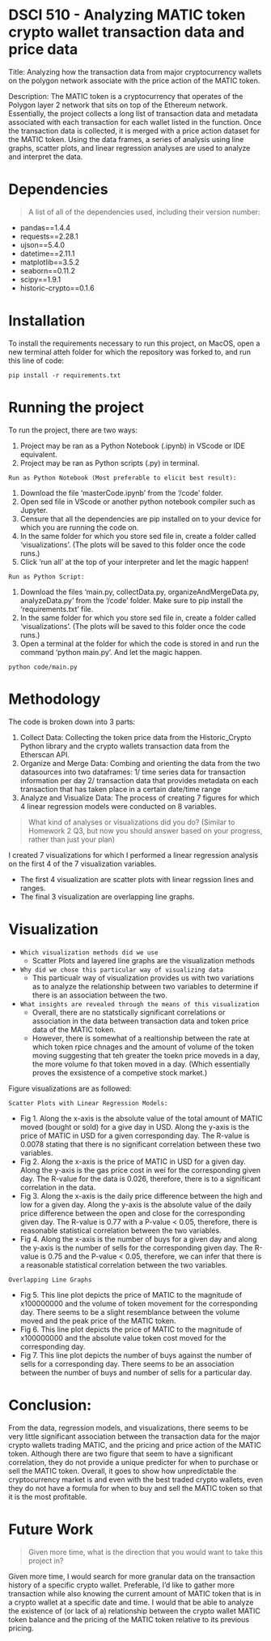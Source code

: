 # DSCI 510 - Analyzing MATIC token crypto wallet transaction data and price data

Title: Analyzing how the transaction data from major cryptocurrency wallets on the polygon network associate with the price action of the MATIC token.

Description: The MATIC token is a cryptocurrency that operates of the Polygon layer 2 network that sits on top of the Ethereum network. Essentially, the project collects a long list of transaction data and metadata associated with each transaction for each wallet listed in the function. Once the transaction data is collected, it is merged with a price action dataset for the MATIC token. Using the data frames, a series of analysis using line graphs, scatter plots, and linear regression analyses are used to analyze and interpret the data.


# Dependencies

> A list of all of the dependencies used, including their version number:

- pandas==1.4.4
- requests==2.28.1
- ujson==5.4.0
- datetime==2.11.1
- matplotlib==3.5.2
- seaborn==0.11.2
- scipy==1.9.1
- historic-crypto==0.1.6

# Installation

To install the requirements necessary to run this project, on MacOS, open a new terminal atteh folder for which the repository was forked to, and run this line of code:

```
pip install -r requirements.txt
```

# Running the project

To run the project, there are two ways: 
1. Project may be ran as a Python Notebook (.ipynb) in VScode or IDE equivalent.
2. Project may be ran as Python scripts (.py) in terminal.

`Run as Python Notebook (Most preferable to elicit best result):`
1.	Download the file ‘masterCode.ipynb’ from the ‘/code’ folder. 
2.	Open sed file in VScode or another python notebook compiler such as Jupyter.
3.	Censure that all the dependencies are pip installed on to your device for which you are running the code on.
4.	In the same folder for which you store sed file in, create a folder called ‘visualizations’. (The plots will be saved to this folder once the code runs.)
5.	Click ‘run all’ at the top of your interpreter and let the magic happen!

`Run as Python Script:`
1.	Download the files ‘main.py, collectData.py, organizeAndMergeData.py, analyzeData.py’ from the ‘/code’ folder. Make sure to pip install the ‘requirements.txt’ file.
2.	In the same folder for which you store sed file in, create a folder called ‘visualizations’. (The plots will be saved to this folder once the code runs.)
3.	Open a terminal at the folder for which the code is stored in and run the command ‘python main.py’. And let the magic happen. 

```
python code/main.py
```

# Methodology

The code is broken down into 3 parts:
1. Collect Data: Collecting the token price data from the Historic_Crypto Python library and the crypto wallets transaction data from the Etherscan API.
2. Organize and Merge Data: Combing and orienting the data from the two datasources into two dataframes: 1/ time series data for transaction information per day 2/ transaction data that provides metadata on each transaction that has taken place in a certain date/time range
3. Analyze and Visualize Data: The process of creating 7 figures for which 4 linear regression models were conducted on 8 variables. 

> What kind of analyses or visualizations did you do? (Similar to Homework 2 Q3, but now you should answer based on your progress, rather than just your plan)  

I created 7 visualizations for which I performed a linear regression analysis on the first 4 of the 7 visualization variables. 

- The first 4 visualization are scatter plots with linear regssion lines and ranges. 
- The final 3 visualization are overlapping line graphs. 


# Visualization

- `Which visualization methods did we use`
    - Scatter Plots and layered line graphs are the visualization methods
- `Why did we chose this particular way of visualizing data`
    - This particualr way of visualization provides us with two variations as to analyze the relationship between two variables to determine if there is an association between the two. 
- `What insights are revealed through the means of this visualization`
    - Overall, there are no statstically significant correlations or association in the data between transaction data and token price data of the MATIC token.
    - However, there is somewhat of a realtionship between the rate at which token rpice chnages and the amount of volume of the token moving suggesting that teh greater the toekn price moveds in a day, the more volume fo that token moved in a day. (Which essentially proves the exsistence of a competive stock market.)

Figure visualizations are as followed:

`Scatter Plots with Linear Regression Models:` 
- Fig 1. Along the x-axis is the absolute value of the total amount of MATIC moved (bought or sold) for a give day in USD. Along the y-axis is the price of MATIC in USD for a given corresponding day. The R-value is 0.0078 stating that there is no significant correlation between these two variables.
- Fig 2. Along the x-axis is the price of MATIC in USD for a given day. Along the y-axis is the gas price cost in wei for the corresponding given day. The R-value for the data is 0.026, therefore, there is to a significant correlation in the data.
- Fig 3. Along the x-axis is the daily price difference between the high and low for a given day. Along the y-axis is the absolute value of the daily price difference between the open and close for the corresponding given day. The R-value is 0.77 with a P-value < 0.05, therefore, there is reasonable statistical correlation between the two variables.
- Fig 4. Along the x-axis is the number of buys for a given day and along the y-axis is the number of sells for the corresponding given day. The R-value is 0.75 and the P-value < 0.05, therefore, we can infer that there is a reasonable statistical correlation between the two variables.

`Overlapping Line Graphs`
- Fig 5. This line plot depicts the price of MATIC to the magnitude of x100000000 and the volume of token movement for the corresponding day. There seems to be a slight resemblance between the volume moved and the peak price of the MATIC token.
- Fig 6. This line plot depicts the price of MATIC to the magnitude of x100000000 and the absolute value token cost moved for the corresponding day.
- Fig 7. This line plot depicts the number of buys against the number of sells for a corresponding day. There seems to be an association between the number of buys and number of sells for a particular day.

# Conclusion: 

From the data, regression models, and visualizations, there seems to be very little significant association between the transaction data for the major crypto wallets trading MATIC, and the pricing and price action of the MATIC token. Although there are two figure that seem to have a significant correlation, they do not provide a unique predicter for when to purchase or sell the MATIC token. Overall, it goes to show how unpredictable the cryptocurrency market is and even with the best traded crypto wallets, even they do not have a formula for when to buy and sell the MATIC token so that it is the most profitable. 

# Future Work

> Given more time, what is the direction that you would want to take this project in?  

Given more time, I would search for more granular data on the transaction history of a specific crypto wallet. Preferable, I’d like to gather more transaction while also knowing the current amount of MATIC token that is in a crypto wallet at a specific date and time. I would that be able to analyze the existence of (or lack of a) relationship between the crypto wallet MATIC token balance and the pricing of the MATIC token relative to its previous pricing. 
